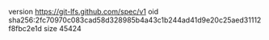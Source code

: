 version https://git-lfs.github.com/spec/v1
oid sha256:2fc70970c083cad58d328985b4a43c1b244ad41d9e20c25aed31112f8fbc2e1d
size 45424
